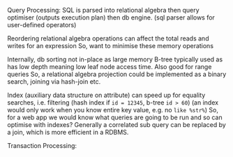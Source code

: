 <!-- SPDX-License-Identifier: zlib-acknowledgement -->
Query Processing:
SQL is parsed into relational algebra then query optimiser (outputs execution plan) then db engine.
(sql parser allows for user-defined operators)

Reordering relational algebra operations can affect the total reads and writes for an expression
So, want to minimise these memory operations

Internally, db sorting not in-place as large memory 
B-tree typically used as has low depth meaning low leaf node access time. Also good for range queries
So, a relational algebra projection could be implemented as a binary search, joining via hash-join etc.

Index (auxiliary data structure on attribute) can speed up for equality searches, i.e. filtering
(hash index if `id = 12345`, b-tree `id > 60`)
(an index would only work when you know entire key value, e.g. no `like %str%`)
So, for a web app we would know what queries are going to be run and so can optimise with indexes?
Generally a correlated sub query can be replaced by a join, which is more efficient in a RDBMS.

Transaction Processing:
